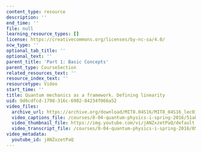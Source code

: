 ```yaml
---
content_type: resource
description: ''
end_time: ''
file: null
learning_resource_types: []
license: https://creativecommons.org/licenses/by-nc-sa/4.0/
ocw_type: ''
optional_tab_title: ''
optional_text: ''
parent_title: 'Part 1: Basic Concepts'
parent_type: CourseSection
related_resources_text: ''
resource_index_text: ''
resourcetype: Video
start_time: ''
title: Quantum mechanics as a framework. Defining linearity
uid: 9d6cdfcd-1798-316c-6902-84234f066a52
video_files:
  archive_url: https://archive.org/download/MIT8.04S16/MIT8_04S16_lec01_s1_300k.mp4
  video_captions_file: /courses/8-04-quantum-physics-i-spring-2016/51a8bd6f3ed655fc8dbd16661910d21c_jANZxzetPaQ.vtt
  video_thumbnail_file: https://img.youtube.com/vi/jANZxzetPaQ/default.jpg
  video_transcript_file: /courses/8-04-quantum-physics-i-spring-2016/05d9ae93346e82ce080953f6de2147d5_jANZxzetPaQ.pdf
video_metadata:
  youtube_id: jANZxzetPaQ
---
```

